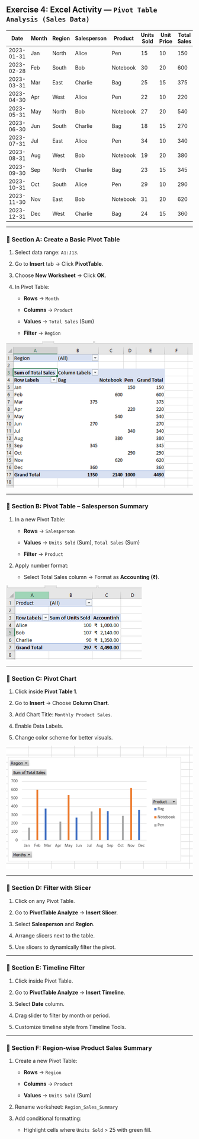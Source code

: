 ##  Exercise 4: Excel Activity — `Pivot Table Analysis (Sales Data)`

| Date | Month | Region | Salesperson | Product | Units Sold | Unit Price | Total Sales |
| --- | --- | --- | --- | --- | --- | --- | --- |
| 2023-01-31 | Jan | North | Alice | Pen | 15  | 10  | 150 |
| 2023-02-28 | Feb | South | Bob | Notebook | 30  | 20  | 600 |
| 2023-03-31 | Mar | East | Charlie | Bag | 25  | 15  | 375 |
| 2023-04-30 | Apr | West | Alice | Pen | 22  | 10  | 220 |
| 2023-05-31 | May | North | Bob | Notebook | 27  | 20  | 540 |
| 2023-06-30 | Jun | South | Charlie | Bag | 18  | 15  | 270 |
| 2023-07-31 | Jul | East | Alice | Pen | 34  | 10  | 340 |
| 2023-08-31 | Aug | West | Bob | Notebook | 19  | 20  | 380 |
| 2023-09-30 | Sep | North | Charlie | Bag | 23  | 15  | 345 |
| 2023-10-31 | Oct | South | Alice | Pen | 29  | 10  | 290 |
| 2023-11-30 | Nov | East | Bob | Notebook | 31  | 20  | 620 |
| 2023-12-31 | Dec | West | Charlie | Bag | 24  | 15  | 360 |

***

### 🔹 **Section A: Create a Basic Pivot Table**

1.  Select data range: `A1:J13`.
    
2.  Go to **Insert** tab → Click **PivotTable**.
    
3.  Choose **New Worksheet** → Click **OK**.
    
4.  In Pivot Table:
    
    -   **Rows** → `Month`
        
    -   **Columns** → `Product`
        
    -   **Values** → `Total Sales` (Sum)
        
    -   **Filter** → `Region`
        
![image](.attachments/50239b6fdc7ac432eddc75e4e46db64ab0db3831.png) 
***

### 🔹 **Section B: Pivot Table – Salesperson Summary**

1.  In a new Pivot Table:
    
    -   **Rows** → `Salesperson`
        
    -   **Values** → `Units Sold` (Sum), `Total Sales` (Sum)
        
    -   **Filter** → `Product`
        
2.  Apply number format:
    
    -   Select Total Sales column → Format as **Accounting (₹)**.
        
![image](.attachments/cf7aba1208a2ae07dc270b8dafcbda9f1d59b443.png) 
***

### 🔹 **Section C: Pivot Chart**

1.  Click inside **Pivot Table 1**.
    
2.  Go to **Insert** → Choose **Column Chart**.
    
3.  Add Chart Title: `Monthly Product Sales`.
    
4.  Enable Data Labels.
    
5.  Change color scheme for better visuals.
    
![image](.attachments/411d9f8867cace27ee533ce9c06348a42ca22c86.png) 

***

### 🔹 **Section D: Filter with Slicer**

1.  Click on any Pivot Table.
    
2.  Go to **PivotTable Analyze** → **Insert Slicer**.
    
3.  Select **Salesperson** and **Region**.
    
4.  Arrange slicers next to the table.
    
5.  Use slicers to dynamically filter the pivot.
    

***

### 🔹 **Section E: Timeline Filter**

1.  Click inside Pivot Table.
    
2.  Go to **PivotTable Analyze** → **Insert Timeline**.
    
3.  Select **Date** column.
    
4.  Drag slider to filter by month or period.
    
5.  Customize timeline style from Timeline Tools.
    

***

### 🔹 **Section F: Region-wise Product Sales Summary**

1.  Create a new Pivot Table:
    
    -   **Rows** → `Region`
        
    -   **Columns** → `Product`
        
    -   **Values** → `Units Sold` (Sum)
        
2.  Rename worksheet: `Region_Sales_Summary`
    
3.  Add conditional formatting:
    
    -   Highlight cells where `Units Sold` > 25 with green fill.